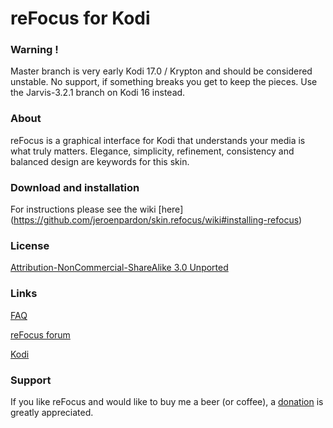 reFocus for Kodi
============

### Warning !
Master branch is very early Kodi 17.0 / Krypton and should be considered unstable. No support, if something breaks you get to keep the pieces. Use the Jarvis-3.2.1 branch on Kodi 16 instead.

### About
reFocus is a graphical interface for Kodi that understands your media is what truly matters. Elegance, simplicity, refinement, consistency and balanced design are keywords for this skin.

### Download and installation
For instructions please see the wiki [here] (https://github.com/jeroenpardon/skin.refocus/wiki#installing-refocus)

### License
[Attribution-NonCommercial-ShareAlike 3.0 Unported](http://creativecommons.org/licenses/by-nc-sa/3.0/)

### Links
[FAQ](https://github.com/jeroenpardon/skin.refocus/wiki)

[reFocus forum](http://forum.kodi.tv/forumdisplay.php?fid=72)

[Kodi](http://www.kodi.tv/)

### Support
If you like reFocus and would like to buy me a beer (or coffee), a [donation](http://bit.ly/refocusdonate) is greatly appreciated.
